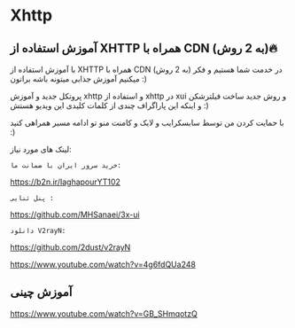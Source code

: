 # Xhttp

##  آموزش استفاده از XHTTP همراه با CDN (به 2 روش)🔥 


با آموزش استفاده از XHTTP همراه با CDN (به 2 روش) در خدمت شما هستیم و فکر میکنیم آموزش جذابی میتونه باشه براتون :) 


پروتکل جدید و آموزش xhttp و استفاده از xhttp در xui و روش جدید ساخت فیلترشکن و اینکه این پاراگراف چندی از کلمات کلیدی این ویدیو هستش :)

با حمایت کردن من توسط سابسکرایب و لایک و کامنت منو تو ادامه مسیر همراهی کنید :)

لینک های مورد نیاز:

    خرید سرور ایران با ضمانت ما:

https://b2n.ir/IaghapourYT102

    پنل ثنایی :

https://github.com/MHSanaei/3x-ui

    دانلود V2rayN:

https://github.com/2dust/v2rayN

https://www.youtube.com/watch?v=4g6fdQUa248


## آموزش چینی

https://www.youtube.com/watch?v=GB_SHmqotzQ
